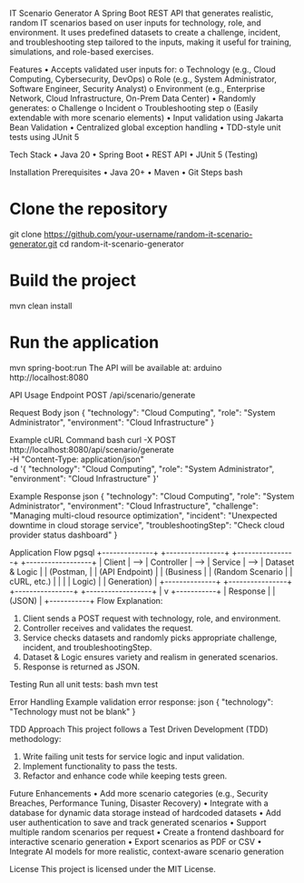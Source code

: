 IT Scenario Generator
A Spring Boot REST API that generates realistic, random IT scenarios based on user inputs for technology, role, and environment.
It uses predefined datasets to create a challenge, incident, and troubleshooting step tailored to the inputs, making it useful for training, simulations, and role-based exercises.
 
Features
•	Accepts validated user inputs for:
o	Technology (e.g., Cloud Computing, Cybersecurity, DevOps)
o	Role (e.g., System Administrator, Software Engineer, Security Analyst)
o	Environment (e.g., Enterprise Network, Cloud Infrastructure, On-Prem Data Center)
•	Randomly generates:
o	Challenge
o	Incident
o	Troubleshooting step
o	(Easily extendable with more scenario elements)
•	Input validation using Jakarta Bean Validation
•	Centralized global exception handling
•	TDD-style unit tests using JUnit 5
 
Tech Stack
•	Java 20
•	Spring Boot
•	REST API
•	JUnit 5 (Testing)
 
Installation
Prerequisites
•	Java 20+
•	Maven
•	Git
Steps
bash
# Clone the repository
git clone https://github.com/your-username/random-it-scenario-generator.git
cd random-it-scenario-generator

# Build the project
mvn clean install

# Run the application
mvn spring-boot:run
The API will be available at:
arduino
http://localhost:8080
 
API Usage
Endpoint
POST /api/scenario/generate

Request Body
json
{
  "technology": "Cloud Computing",
  "role": "System Administrator",
  "environment": "Cloud Infrastructure"
}

Example cURL Command
bash
curl -X POST http://localhost:8080/api/scenario/generate \
-H "Content-Type: application/json" \
-d '{
  "technology": "Cloud Computing",
  "role": "System Administrator",
  "environment": "Cloud Infrastructure"
}'

Example Response
json
{
  "technology": "Cloud Computing",
  "role": "System Administrator",
  "environment": "Cloud Infrastructure",
  "challenge": "Managing multi-cloud resource optimization",
  "incident": "Unexpected downtime in cloud storage service",
  "troubleshootingStep": "Check cloud provider status dashboard"
}
 
Application Flow
pgsql
+--------------+       +----------------+       +----------------+       +------------------+
|   Client     |  -->  |   Controller   |  -->  |     Service    |  -->  |  Dataset & Logic |
| (Postman,    |       | (API Endpoint) |       |  (Business     |       | (Random Scenario |
|  cURL, etc.) |       |                |       |   Logic)       |       |   Generation)    |
+--------------+       +----------------+       +----------------+       +------------------+
                                                                                   |
                                                                                   v
                                                                             +-----------+
                                                                             | Response  |
                                                                             | (JSON)    |
                                                                             +-----------+
Flow Explanation:
1.	Client sends a POST request with technology, role, and environment.
2.	Controller receives and validates the request.
3.	Service checks datasets and randomly picks appropriate challenge, incident, and troubleshootingStep.
4.	Dataset & Logic ensures variety and realism in generated scenarios.
5.	Response is returned as JSON.
 
Testing
Run all unit tests:
bash
mvn test
 
Error Handling
Example validation error response:
json
{
  "technology": "Technology must not be blank"
}
 
TDD Approach
This project follows a Test Driven Development (TDD) methodology:
1.	Write failing unit tests for service logic and input validation.
2.	Implement functionality to pass the tests.
3.	Refactor and enhance code while keeping tests green.
 
Future Enhancements
•	Add more scenario categories (e.g., Security Breaches, Performance Tuning, Disaster Recovery)
•	Integrate with a database for dynamic data storage instead of hardcoded datasets
•	Add user authentication to save and track generated scenarios
•	Support multiple random scenarios per request
•	Create a frontend dashboard for interactive scenario generation
•	Export scenarios as PDF or CSV
•	Integrate AI models for more realistic, context-aware scenario generation
 
License
This project is licensed under the MIT License.
